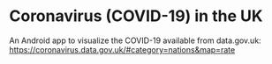 # Coronavirus (COVID-19) in the UK
An Android app to visualize the COVID-19 available from data.gov.uk: https://coronavirus.data.gov.uk/#category=nations&map=rate
